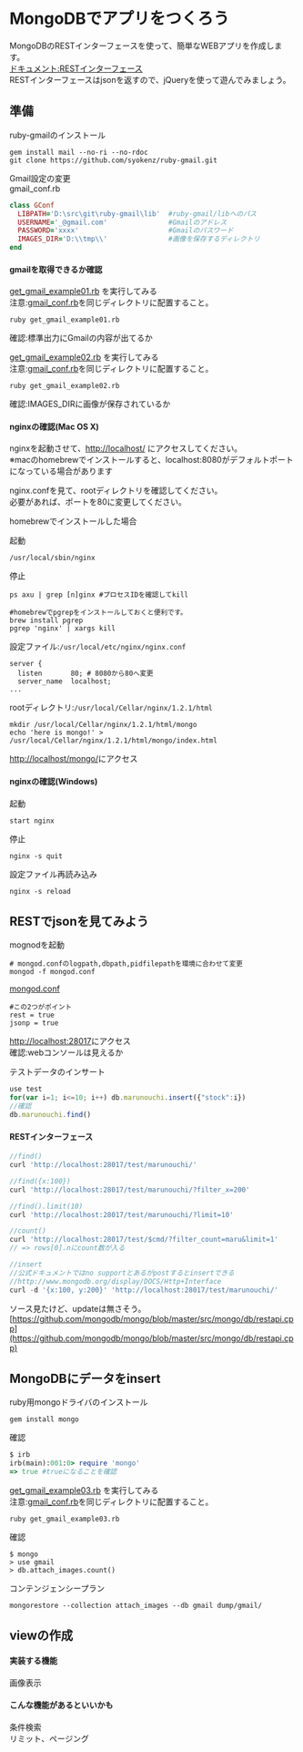 MongoDBでアプリをつくろう
=================

MongoDBのRESTインターフェースを使って、簡単なWEBアプリを作成します。  
[ドキュメント:RESTインターフェース](http://www.mongodb.org/display/DOCS/Http+Interface)  
RESTインターフェースはjsonを返すので、jQueryを使って遊んでみましょう。  

## 準備

ruby-gmailのインストール
```
gem install mail --no-ri --no-rdoc
git clone https://github.com/syokenz/ruby-gmail.git
```

Gmail設定の変更  
gmail_conf.rb
```ruby
class GConf
  LIBPATH='D:\src\git\ruby-gmail\lib'  #ruby-gmail/libへのパス
  USERNAME='_@gmail.com'               #Gmailのアドレス
  PASSWORD='xxxx'                      #Gmailのパスワード
  IMAGES_DIR='D:\\tmp\\'               #画像を保存するディレクトリ
end
```
#### gmailを取得できるか確認
[get_gmail_example01.rb](https://github.com/syokenz/marunouchi-mongodb/blob/master/20121106/syokenz/get_gmail_example01.rb) を実行してみる  
注意:[gmail_conf.rb](https://github.com/syokenz/marunouchi-mongodb/blob/master/20121106/syokenz/gmail_conf.rb)を同じディレクトリに配置すること。
```
ruby get_gmail_example01.rb
```
確認:標準出力にGmailの内容が出てるか  

[get_gmail_example02.rb](https://github.com/syokenz/marunouchi-mongodb/blob/master/20121106/syokenz/get_gmail_example02.rb) を実行してみる  
注意:[gmail_conf.rb](https://github.com/syokenz/marunouchi-mongodb/blob/master/20121106/syokenz/gmail_conf.rb)を同じディレクトリに配置すること。
```
ruby get_gmail_example02.rb
```
確認:IMAGES_DIRに画像が保存されているか  

#### nginxの確認(Mac OS X)
nginxを起動させて、[http://localhost/](http://localhost/) にアクセスしてください。  
※macのhomebrewでインストールすると、localhost:8080がデフォルトポートになっている場合があります

nginx.confを見て、rootディレクトリを確認してください。  
必要があれば、ポートを80に変更してください。  

homebrewでインストールした場合  

起動
```
/usr/local/sbin/nginx
```
停止
```
ps axu | grep [n]ginx #プロセスIDを確認してkill

#homebrewでpgrepをインストールしておくと便利です。
brew install pgrep
pgrep 'nginx' | xargs kill
```
設定ファイル:```/usr/local/etc/nginx/nginx.conf```
```
server {
  listen       80; # 8080から80へ変更
  server_name  localhost;
...

```

rootディレクトリ:```/usr/local/Cellar/nginx/1.2.1/html```
```
mkdir /usr/local/Cellar/nginx/1.2.1/html/mongo
echo 'here is mongo!' > /usr/local/Cellar/nginx/1.2.1/html/mongo/index.html
```

[http://localhost/mongo/](http://localhost/mongo/)にアクセス

#### nginxの確認(Windows)
起動
```
start nginx
```

停止
```
nginx -s quit
```

設定ファイル再読み込み
```
nginx -s reload
```



## RESTでjsonを見てみよう
mognodを起動  
```
# mongod.confのlogpath,dbpath,pidfilepathを環境に合わせて変更
mongod -f mongod.conf
```
[mongod.conf](https://github.com/syokenz/marunouchi-mongodb/blob/master/20121106/syokenz/mongod.conf)
```
#この2つがポイント
rest = true
jsonp = true
```

[http://localhost:28017](http://localhost:28017)にアクセス  
確認:webコンソールは見えるか  

テストデータのインサート
```js
use test
for(var i=1; i<=10; i++) db.marunouchi.insert({"stock":i})
//確認
db.marunouchi.find()
```

#### RESTインターフェース

```js
//find()
curl 'http://localhost:28017/test/marunouchi/'

//find({x:100})
curl 'http://localhost:28017/test/marunouchi/?filter_x=200'

//find().limit(10)
curl 'http://localhost:28017/test/marunouchi/?limit=10'

//count()
curl 'http://localhost:28017/test/$cmd/?filter_count=maru&limit=1'
// => rows[0].nにcount数が入る

//insert
//公式ドキュメントではno supportとあるがpostするとinsertできる
//http://www.mongodb.org/display/DOCS/Http+Interface
curl -d '{x:100, y:200}' 'http://localhost:28017/test/marunouchi/'

```

ソース見たけど、updateは無さそう。  
[https://github.com/mongodb/mongo/blob/master/src/mongo/db/restapi.cpp](https://github.com/mongodb/mongo/blob/master/src/mongo/db/restapi.cpp)



## MongoDBにデータをinsert

ruby用mongoドライバのインストール
```
gem install mongo
```
確認
```rb
$ irb
irb(main):001:0> require 'mongo'
=> true #trueになることを確認
```

[get_gmail_example03.rb](https://github.com/syokenz/marunouchi-mongodb/blob/master/20121106/syokenz/get_gmail_example03.rb) を実行してみる  
注意:[gmail_conf.rb](https://github.com/syokenz/marunouchi-mongodb/blob/master/20121106/syokenz/gmail_conf.rb)を同じディレクトリに配置すること。
```
ruby get_gmail_example03.rb
```
確認
```
$ mongo
> use gmail
> db.attach_images.count()

```

コンテンジェンシープラン
```
mongorestore --collection attach_images --db gmail dump/gmail/
```

## viewの作成

#### 実装する機能
画像表示  

#### こんな機能があるといいかも
条件検索  
リミット、ページング  



